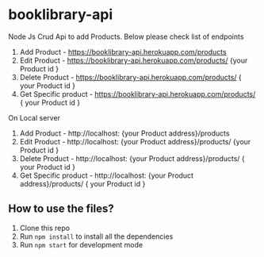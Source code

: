 # booklibrary-api

Node Js Crud Api to add Products. Below please check list of endpoints

1. Add Product - https://booklibrary-api.herokuapp.com/products
2. Edit Product - https://booklibrary-api.herokuapp.com/products/ {your Product id }
3. Delete Product - https://booklibrary-api.herokuapp.com/products/ { your Product id }
4. Get Specific product - https://booklibrary-api.herokuapp.com/products/ { your Product id }

On Local server

1. Add Product - http://localhost: {your Product address}/products
2. Edit Product - http://localhost: {your Product address}/products/ {your Product id }
3. Delete Product - http://localhost: {your Product address}/products/ { your Product id }
4. Get Specific product - http://localhost: {your Product address}/products/ { your Product id }

## How to use the files?

1. Clone this repo
2. Run `npm install` to install all the dependencies
3. Run `npm start` for development mode
